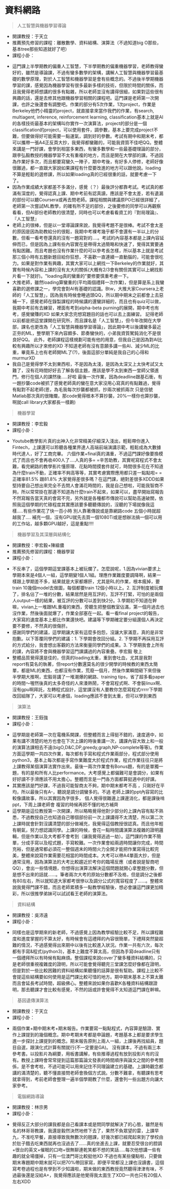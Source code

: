 # 資料網路

> 人工智慧與機器學習導論

* 開課教授：于天立
* 推薦預先修習的課程：離散數學、資料結構、演算法（不過知道big O那些，基本tree那些知道就好了吧）
* 課程小卦：
 - 這門課上半學期教的偏重人工智慧，下半學期教的偏重機器學習，老師教得蠻好的，雖然是導論課，不過有蠻多數學的架構，講解人工智慧與機器學習最基礎的數學原理，對於人工智慧和機器學習是會有些概念的。不過後半學期機器學習的課，感覺因為機器學習有很多最新多樣的技術，但限於時間的關係，而且我覺得老師想講的很多有點雜，所以老師並沒有講得很細，如果對這些很有興趣的話，還是去修其他跟機器學習相關的課程吧。這門課是老師第一次開課，也許之後還會有調整吧。作業的部分有5次作業，1次project，作業是Berkeley他們小精靈的project，就直接拿來當作我們的作業，有search, multiagent, inference, reinforcement learning, classification基本上就是AI的各樣技術最基本的架構叫你實作一次演算法，project的部分是一個classification的project，可以使用套件，調參數，基本上要完成project不難，但要做得好可能需要一點運氣，調到好的參數。考試有期中和期末考，都可以攜帶一張A4正反頁大抄，我覺得都蠻難的，可能我資質不佳吧QQ。整體來講是一門好課，會學到相當多東西，有蠻多數學和一些最基礎理論的部分，跟李弘毅教授的機器學習不太有重複的地方，而且是開在大學部的課。不過因為作業好多次，而且都要寫蠻久一陣子，期中考後，有好多人停修，老師好像很難過，都一直跟大家說如果課程有什麼要改進的地方可以跟他說。loading不算是輕鬆的選修課，所以如果loading真的已經很重的話，就要考慮一下了。
 - 因為作業成績大家都差不多滿分，感覺（？）最後評分都靠考試。考試真的都滿有深度的，覺得認真上課、期中考前有認真讀，應該是不會太差，若有遺漏的部份可以聽Coursera或再去問老師。課程相關與建議原PO已經很詳細了，老師第一次嘗試ML教學，的確有所不足的部份，之後要修的同學可以再觀察看看，但AI部份老師教的很清楚，同時也可以考慮看看資工的『對局理論』、『人工智慧』
 - 老師上的很棒，但是以一堂導論課來說，我覺得考題不是很棒。考試不會太差的原因是因為助教給分的很鬆，我期中考裸考幾乎都不會還有一半以上的分數，但看一看考卷還真的沒有一題寫對的....。考試的內容基本都是上課內容延伸而已，但是因為上課有些內容實在是帶得太過簡略和快速了，覺得其實要通有點困難。而且考題也沒有作業什麼的可以參考長怎樣，所以基本上就是考試那三個小時有五題新題目給你狂想，不喜歡一直連續一直動腦的，可能會很吃力。如果是對作業有興趣，其實大家可以上網找一下Berkeley的作業就好，其實有時候內容和上課的沒有太大的關係(大概有2/3會有關但其實可以上網找影片看一下就好)。"loading真的蠻重的"要修要慎重考慮一下。
 - 大推老師，雖然loading算蠻重的(平均兩個禮拜一次作業)，但是算是系上我蠻喜歡的選修課之一，學完會對AI有基礎的認識。Btw，大推大家Coursera上老師的「人工智慧」，因為我有時候會睡過頭QQ，所以期中期末之前都會上去惡補一下，感覺老師在錄製課程的時候講的還蠻詳細的，而且也有quiz可以做，我期中考前有去練習，裡面有考到alpha-beta purning的展開，期中考也有考，感覺蠻賺的XD 如果大家念完想寫題目的話也可以去上面練習。 記得老師以前都是把這堂課開在研究所，而且課名是「人工智慧」，但今年改開在大學部，課名也更改為「人工智慧與機器學習導論」，因此期中考以後講蠻多最近正夯的ML，整學期下來內容頗多、節奏蠻快的，小弟我資質駑鈍消化不是很良好QQ。 此外，老師課程這樣規劃可能有他的用意，但我自己是因為對AI比較有興趣所以才來修的XD 不知道老師有沒有意願多講一些AI、減少ML的比重，畢竟系上也有老師開ML了(?)，後面這部分單純是我自己的心得和murmurXD
 - 我自己是覺得學不太到東西啦，不是因為太淺，是因為太深又上太快考試又太難了，沒有花時間好好去了解各個主題，應該是學不太到東西一堂師父領進門，修行在個人的課然後.....好啦 最後一次作業，因為deadline跟基石衝，有一題抄襲code被抓了感覺老師真的蠻在意大家沒用心寫真的有點難過，覺得有點對不起老師(恩，為毛我每次抄襲都被抓，抄兩次被抓兩次 只是信號Matlab那次真的很賭爛，那code覺得根本不算抄襲，20%一樣你也算抄襲，啊就call library大家都長一樣齁)

> 機器學習

* 開課教授：李宏毅
* 課程小卦：
 - Youtube教學影片真的出神入化非常精美仔細深入淺出，輕鬆帶你進入Fintech，上課還可以聆聽各種業界達人高端前端演講示範，輕鬆成為大數據時代達人，好了工商完畢。
六個作業+final真的滿重，不過這門課好像要換模式了而且也不會再收400人了....人真的多= =辛苦助教，其實呢寫程式不會太難，看完網路的教學影片懂原理、花點時間摸套件就可，時間很多花在不知道為什麼train不動，正確率不夠高等等，其實考慮實際應用都只差一點點啦= = 正確率81.5% 跟81.8% 大家覺得差很多嗎？在這門課，絕對差很多XDDD如果堅持要自己想出來完全不去問人會滿花時間的，我是自己想啦，可能我智商不夠，所以常常掛在那邊不知道為什麼train不起來，如果可以，盡早開始寫報告不然寫報告當天真的會寫不完，另外就是各種都市傳說可以幫助高速破關，依照我這個學期的忙碌程度其實應該要多聽聽傳說的，沒聽的下場就像我這樣.....有些作業花了快一百小時 別人靠著傳說或是靠網路code 五個小時就超越我了.... 補充一個，沒有GPU就先去買一個1080Ti或是想辦法搞一個可以用的工作站，越多顆GPU越好，這是重點!!!!

> 機器學習及其深層與結構化

* 開課教授：李宏毅+陳縕儂
* 推薦預先修習的課程：機器學習
* 課程小卦：
 - 不反串了，這個學期這堂課基本上被玩爛了。怎麼說呢，1.因為vivian要求上學期本來是4個人一組，這學期變1個人1組。理應作業難度要調降啊，結果一樣跟上學期差不多，結果就是大家都爆肝，尤其是RL的作業，根本瘋掉，要train 10幾個model去做圖，每個都要train 12個小時以上。2. 互評制度被玩爛了，排名佔了一堆的分數，結果居然是用互評的，互評不打緊，可怕的是兩個人output一樣的結果，被互評的分數可以差到快2分。3.學期初不知道在幹嘛，vivian上一堆跟ML重複的東西，旁聽生把整個教室佔滿，第一個月過去也沒作業，然後後面就爆了，作業全部塞在一起。看一看final project的報告，大家寫的速度基本上都比作業還快吧。建議等下學期確定要分組還個人再決定要不要修，不然真的很傷肝。
 - 感謝同學們的建議，這學期讓大家有這麼多抱怨，沒讓大家滿意，真的是非常抱歉。以下答覆同學們的建議：1. 下學期會改回分組。2. 下學期不再採用互評的方式給分，我會想出客觀的方法來衡量同學們的成果。3. 下學期我會上所有的課，內容將不會與機器學習這門課講過的內容重疊。李宏毅 敬上
 - 整體品質覺得還是佳的，但真的loading太重，重到會吐血，尤其是我對report有莫名的執著，但report分數還莫名的很少開學的時候教的東西太簡單，都是ML的東西，也都沒有作業，荒廢一個月，然後作業瞬間砸下來但後半學期大推啊，宏毅哥講了一堆潮爆的網路、training tips，省了超多看paper的時間～喔然後真的太多奇怪的人來湊熱鬧，不會寫程式啊、不會裝linux啊、沒有gpu啊拜託，左轉程式設計，這堂課沒有人要教你怎麼寫程式rrrrr下學期改回組隊了，大家可以考慮個，loading應該不會到太重，但可以學到東西

> 演算法

* 開課教授：王鈺強
* 課程小卦：
 - 這學期是老師第一次在電機系開課，但整體而言上得挺不錯的，速度適中，如果有講不清楚的地方也會在下次上課的時後重講一次，講課內容大致上和一般的演算法課相去不遠(bigO,D&C,DP,greedy,graph,NP-complete等等)。作業方面這學期一共四次作業，每次都有手寫和程式作業兩部分，程式部分使用python3，基本上每次都是手寫作業難度大於程式作業，程式作業往往只是將上課教得某個演算法實作出來。最後一兩次作業會有Bonus題，有的是單獨一題，有的是和所有人比performance。大考感覺上都偏難可是會調分，如果有好好讀不手滑應該不用太擔心。整體而言是一門各方面都算挺適中的好課。
 - 其實應該是門好課，不過我可能智商太不夠，期中期末都考不高
，只剛好在平均，所以最後只有A-，聽說是調分調蠻多的。不過
老師上課的ppt內容寫的比較像講故事，所以其實因為字很多，
個人覺得很難邊上課邊消化，都是課後啃ppt，下周上課老師會
複習的時候再把不懂的地方補齊
 - 這學期是這位教授第一次開課，所以略略覺得他對少部分的上課內容有點不熟悉，不過教授自己也知道自己哪個部份前一次上課講得不太清楚，所以第二次上課時就會針對沒講清楚的部分做補充，我覺得這個教授很認真。而且他年輕有朝氣，努力想認識同學。上課的時候，會花一點時間講演算法複雜的證明邏輯，但是作業以及大考都不會考到（讓我覺得逃過一劫）。這門課的作業不簡單，分成手寫以及程式題，手寫較難。一次作業會給兩週時間讓你完成，時間充裕，但是通常都必須花一整個週末的時間火力全開才能把作業寫得比較完美，整體來說寫作業需要花相當的時間成本。大考可以帶A4單面大抄，但是通常沒用，因為演算法的大考比較趨近於考你的臨場反應（或者說是智商吧QQ），會出一些情境題，你想得出演算法解決這個問題就開心拿整題分數，但是想不出來的話就......。筆者兩次大考的原始分數都不及格，但是調分之後都有80左右，所以就知道大家都考很慘以及調分公式的寬容程度了......。整體來說我覺得門課不錯，而且老師累積多一點教學經驗後，想必會讓這門課更加精彩，所以很推學弟妹可以試試看王老師的演算法。

> 資料結構

* 開課教授：吳沛遠
* 課程小卦：
 - 同樣也是這學期來的新老師，不過感覺上因為教學經驗比較不足，所以課程難度和進度掌握的不算太好，有時候會有這禮拜的內容很簡單，下禮拜突然變超難的情況，不過感覺得出來期中以後有比較進入狀況。作業一共有六次，每次都有手寫&程式(python3)，基本上難度不算太高，但因為手寫deadline只有一個禮拜所以有時候有點麻煩。整個課程來說cover了蠻多種資料結構的，只是老師很重視複雜度的證明，所以可能會覺得聽完三堂課怎麼好像都在證明，但是對於一些比較困難的資料結構如果聽懂的話算是很有幫助。課程上比較不會提這些結構要如何使用是這門課比較可惜的地方。期中期末基本上不算太難而且會延長考試時間，超級佛心。整體來說如果你喜歡K各種資料結構跟證明，那去聽課才會比較有感覺，不然的話或許會覺得不太知道這門課在幹嘛。

> 基因遺傳演算法

* 開課教授：于天立
* 課程小卦：
 - 兩個作業+期中期末考+期末報告。作業要寫一點點程式，內容算是驗證、實作上課提到的幾個概念。期中考期末考都是申論題，考題基本上都是要求學生進一步探討上課提到的概念。期末報告原則上兩人一組，上課後再找組員，題目自選，跟演化式計算有關就行(不一定要是GA)。 沒有課本，不過有兩三本參考書。以投影片為綱要，用板書講解，有些推導過程有放到投影片有的沒有。教授上課時會常常提到這篇那篇論文發表的時間順序與論文之間的參考關係，是不會考啦，不過可能可以用來記住不同理論建立的基礎。上課時觀念都講的滿清楚的，聽不懂直接問老師會換個方式說。分數不難拿，有聽課有思考就拿得到，考前老師會整理一遍半個學期教了什麼，還會列一些出題方向讓大家參考。

> 電腦網路導論

* 開課教授：林宗男
* 課程小卦：
 - 覺得反正大部分的課我都是自己看課本或是問同學就解決了的心態，雖然是有名的林哥哥教課，我還是毅然決然地修下去了，果然不負眾望的雷，上課早九，不准吃早餐，直接導致我無數次的翹課，好幾次都已經爬起來到了學校由於肚子餓去吃東西就再也沒過去了......真的坐進去上課，就要忍受很台的腔調+很台的英文+催眠的口吻+很無聊連乾笑都不想的笑話.....每次他想講一些有趣的就全場僵掉，只有一位澳門哥比較挺他XD 不過也有某些優點啦，只要做期末專題期中期末就可以把70%帶回家寫，即便平常都沒上課也沒讀書，這個寫考卷過程也是有學到不少知識啦，期末做的東西教授竟然聽得津津有味，不過最後還是沒給A+，我覺得應該是他覺得我太面生了XDD一共也只有20個人左右XDD
